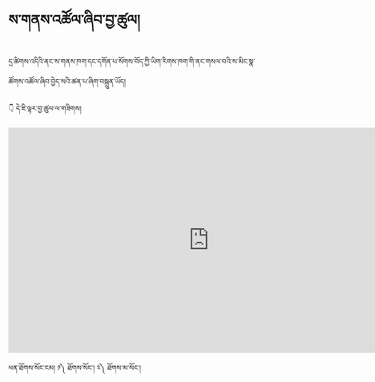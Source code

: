 #  ས་གནས་འཚོལ་ཞིབ་བྱ་ཚུལ།

དྲ་ཚིགས་འདིའི་ནང་ས་གནས་ཁག་དང་དགོན་པ་སོགས་བོད་ཀྱི་ཡིག་རིགས་ཁག་གི་ནང་གསལ་བའི་ས་མིང་སྣ་ཚོགས་འཚོལ་ཞིབ་བྱེད་སའི་ཚན་པ་ཞིག་བསྐྲུན་ཡོད།

👇 དེ་ཇི་ལྟར་བྱ་ཚུལ་ལ་གཟིགས།

<!-- ![800](images/000008.png) -->

<p align="center">
<iframe width="800" height="450" src="https://www.youtube.com/embed/v527nMabDLo" title="YouTube video player" frameborder="0" allow="accelerometer; autoplay; clipboard-write; encrypted-media; gyroscope; picture-in-picture" allowfullscreen></iframe>
</p>

ཕན་ཐོགས་སོང་ངམ། ༡༽ ཐོགས་སོང་། ༢༽ ཐོགས་མ་སོང་།

